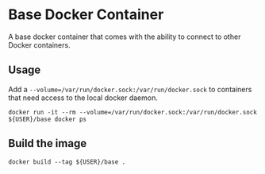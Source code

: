 Base Docker Container
=====================

A base docker container that comes with the ability to connect to other Docker containers.

Usage
-----

Add a `--volume=/var/run/docker.sock:/var/run/docker.sock` to containers that need access to the local docker daemon.

```
docker run -it --rm --volume=/var/run/docker.sock:/var/run/docker.sock ${USER}/base docker ps
```

Build the image
---------------
```
docker build --tag ${USER}/base .
```
